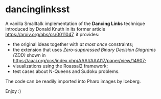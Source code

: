 # dancinglinksst

A vanilla Smalltalk implementation of the **Dancing Links** technique introduced by Donald Knuth in its former article https://arxiv.org/abs/cs/0011047, it provides:
- the original ideas together with *at most once* constraints;
- the extension that uses *Zero-suppressed Binary Decision Diagrams (ZDD)* shown in https://aaai.org/ocs/index.php/AAAI/AAAI17/paper/view/14907;
- visualizations using the Roassal2 framework;
- test cases about N-Queens and Sudoku problems.

The code can be readily imported into Pharo images by Iceberg. 

Enjoy :)
